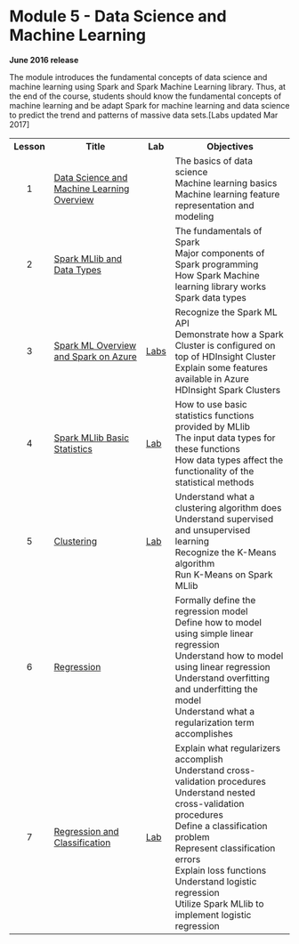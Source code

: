 <html lang="en">
   <head>
      <meta charset="utf-8">
      <meta http-equiv="X-UA-Compatible" content="IE=edge">
      <meta name="viewport" content="width=device-width, initial-scale=1">
	    <link rel="stylesheet" href="style.css">
   </head>
   <body id="home">
      <div class="container">
         <div class="jumbotron">
            <h1>Module 5 - Data Science and Machine Learning</h1>
            <p><b>June 2016 release</b></p>
            <p>The module introduces the fundamental concepts of data science and machine learning using Spark and Spark Machine Learning library. Thus, at the end of the course, students should know the fundamental concepts of machine learning and be adapt Spark for machine learning and data science to predict the trend and patterns of massive data sets.[Labs updated Mar 2017]</p>
         </div>
      </div>
      <div class="panel-body">
               <table class="table table-bordered table-hover">
                  <col>
                  <col>
                  <col>
                  <tr>
                     <th>Lesson</th>
                     <th align="center">Title</th>
                     <th>Lab</th>
                     <th>Objectives</th>
                  </tr>
                  <tr>
                     <td align="center">1</td>
                     <td><a href="https://github.com/MSFTImagine/computerscience/blob/master/Complimentary%20Course%20Content/Module5/Lessons/Module5_Lesson1%20Data%20Science%20and%20Machine%20Learning%20Overview.pptx">Data Science and Machine Learning Overview</a></td>
                     <td></td>
                     <td>The basics of data science<br>
			 Machine learning basics<br>
			 Machine learning feature representation and modeling
		     </td>
                  </tr>
                  <tr>
                     <td align="center">2</td>
                     <td><a href="https://github.com/MSFTImagine/computerscience/blob/master/Complimentary%20Course%20Content/Module5/Lessons/Module5_Lesson2%20Spark%20MLlib%20and%20Data%20Types.pptx">Spark MLlib and Data Types</a></td>
                     <td></td>
                     <td>The fundamentals of Spark<br>
			 Major components of Spark programming<br>
			 How Spark Machine learning library  works<br>
			 Spark data types
                     </td>
                  </tr>
                  <tr>
                     <td align="center">3</td>
                     <td><a href="https://github.com/MSFTImagine/computerscience/blob/master/Complimentary%20Course%20Content/Module5/Lessons/Module5_Lesson3%20Spark%20ML%20Overview%20and%20Spark%20on%20Azure.pptx">Spark ML Overview and Spark on Azure</a></td>
                     <td><a href="https://github.com/MSFTImagine/computerscience/blob/master/Complimentary%20Course%20Content/Module5/Labs/Module%205%20Lesson%203%20Creating%20Spark%20Cluster%20Lab.docx">Labs</a></td>
                     <td>Recognize the Spark ML API<br>
			 Demonstrate how a Spark Cluster is configured on top of HDInsight Cluster<br>
			 Explain some features available in Azure HDInsight Spark Clusters
                     </td>
                  </tr>
                  <tr>
                     <td align="center">4</td>
                     <td><a href="https://github.com/MSFTImagine/computerscience/blob/master/Complimentary%20Course%20Content/Module5/Lessons/Module5_Lesson4%20Spark%20MLlib%20Basic%20Statistics.pptx">Spark MLlib Basic Statistics</a></td>
                     <td><a href="https://github.com/MSFTImagine/computerscience/blob/master/Complimentary%20Course%20Content/Module5/Labs/Module%205%20Lesson%204%20Pipeline%20ML%20Lab.docx">Lab</a></td>
                     <td>How to use basic statistics functions provided by MLlib<br>
			 The input data types for these functions<br>
			 How data types affect the functionality of the statistical methods
                     </td>
                  </tr>
                  <tr>
                     <td align="center">5</td>
                     <td><a href="https://github.com/MSFTImagine/computerscience/blob/master/Complimentary%20Course%20Content/Module5/Lessons/Module5_Lesson5%20Clustering.pptx">Clustering</a></td>
                     <td><a href="https://github.com/MSFTImagine/computerscience/blob/master/Complimentary%20Course%20Content/Module5/Labs/Module%205%20Lesson%205%20Clustering%20Lab.docx">Lab</a></td>
                     <td>Understand what a clustering algorithm does<br>
			 Understand supervised and unsupervised learning<br>
			 Recognize the K-Means algorithm<br>
			 Run K-Means on Spark MLlib
                     </td>
                  </tr>
                  <tr>
                     <td align="center">6</td>
                     <td><a href="https://github.com/MSFTImagine/computerscience/blob/master/Complimentary%20Course%20Content/Module5/Lessons/Module5_Lesson6%20Regression.pptx">Regression</a></td>
                     <td></td>
                     <td>Formally define the regression model<br>
			 Define how to model using simple linear regression<br>
			 Understand how to model using linear regression<br>
			 Understand overfitting and underfitting the model<br>
			 Understand what a regularization term accomplishes
                     </td>
                  </tr>
                  <tr>
                     <td align="center">7</td>
                     <td><a href="https://github.com/MSFTImagine/computerscience/blob/master/Complimentary%20Course%20Content/Module5/Lessons/Module5_Lesson7%20Regression%20and%20Classification.pptx">Regression and Classification</a></td>
                     <td><a href="https://github.com/MSFTImagine/computerscience/blob/master/Complimentary%20Course%20Content/Module5/Labs/Module%205%20Lesson%207%20Binary%20Classification%20Lab.docx">Lab</a></td>
                     <td>Explain what regularizers accomplish<br>
			 Understand cross-validation procedures<br>
			 Understand nested cross-validation procedures<br>
			 Define a classification problem<br>
			 Represent classification errors<br>
			 Explain loss functions<br>
			 Understand logistic regression<br>
			 Utilize Spark MLlib to implement logistic regression
                     </td>
                  </tr>
            </table>
        </div>
     </body>
</html>
